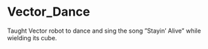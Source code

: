 # Vector_Dance
 Taught Vector robot to dance and sing the song ”Stayin’ Alive” while wielding its cube.
